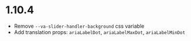 # 1.10.4

- Remove `--va-slider-handler-background` css variable
- Add translation props: `ariaLabelDot`, `ariaLabelMaxDot`, `ariaLabelMinDot`